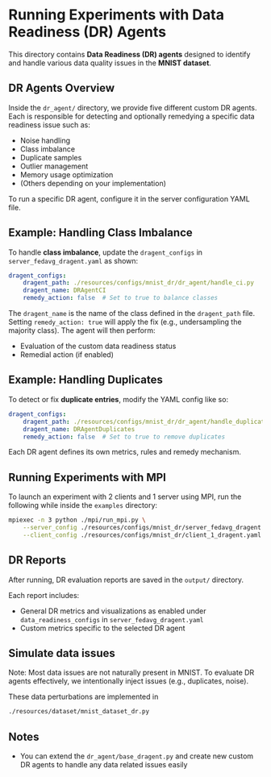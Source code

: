 # Running Experiments with Data Readiness (DR) Agents

This directory contains **Data Readiness (DR) agents** designed to identify and handle various data quality issues in the **MNIST dataset**.

## DR Agents Overview

Inside the `dr_agent/` directory, we provide five different custom DR agents. Each is responsible for detecting and optionally remedying a specific data readiness issue such as:

- Noise handling
- Class imbalance  
- Duplicate samples
- Outlier management
- Memory usage optimization  
- (Others depending on your implementation)

To run a specific DR agent, configure it in the server configuration YAML file.

## Example: Handling Class Imbalance

To handle **class imbalance**, update the `dragent_configs` in `server_fedavg_dragent.yaml` as shown:

```yaml
dragent_configs:
    dragent_path: ./resources/configs/mnist_dr/dr_agent/handle_ci.py
    dragent_name: DRAgentCI
    remedy_action: false  # Set to true to balance classes
```

The `dragent_name` is the name of the class defined in the `dragent_path` file.
Setting `remedy_action: true` will apply the fix (e.g., undersampling the majority class). The agent will then perform:

- Evaluation of the custom data readiness status
- Remedial action (if enabled)

## Example: Handling Duplicates
To detect or fix **duplicate entries**, modify the YAML config like so:

```yaml
dragent_configs:
    dragent_path: ./resources/configs/mnist_dr/dr_agent/handle_duplicates.py
    dragent_name: DRAgentDuplicates
    remedy_action: false  # Set to true to remove duplicates
```

Each DR agent defines its own metrics, rules and remedy mechanism.

## Running Experiments with MPI
To launch an experiment with 2 clients and 1 server using MPI, run the following while inside the `examples` directory:

```bash
mpiexec -n 3 python ./mpi/run_mpi.py \
    --server_config ./resources/configs/mnist_dr/server_fedavg_dragent.yaml \
    --client_config ./resources/configs/mnist_dr/client_1_dragent.yaml
```

## DR Reports
After running, DR evaluation reports are saved in the `output/` directory.

Each report includes:

- General DR metrics and visualizations as enabled under `data_readiness_configs` in `server_fedavg_dragent.yaml`
- Custom metrics specific to the selected DR agent

## Simulate data issues
Note: Most data issues are not naturally present in MNIST. To evaluate DR agents effectively, we intentionally inject issues (e.g., duplicates, noise).

These data perturbations are implemented in

```bash
./resources/dataset/mnist_dataset_dr.py
```


## Notes
- You can extend the `dr_agent/base_dragent.py` and create new custom DR agents to handle any data related issues easily